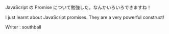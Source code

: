 JavaScript の Promise について勉強した。なんかいろいろできますね！

I just learnt about JavaScript promises. They are a very powerful construct!

Writer : southball
